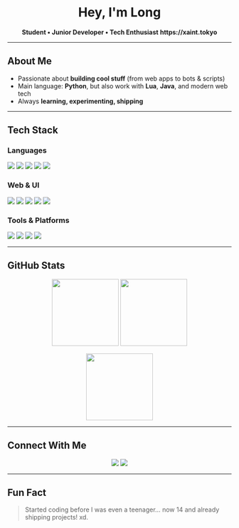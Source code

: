 <h1 align="center">Hey, I'm Long</h1>
<p align="center">
  <b>Student • Junior Developer • Tech Enthusiast</b>
  <b>https://xaint.tokyo</b>
</p>

---

## About Me

- Passionate about **building cool stuff** (from web apps to bots & scripts)  
- Main language: **Python**, but also work with **Lua**, **Java**, and modern web tech  
- Always **learning, experimenting, shipping**  
---

## Tech Stack


### Languages
<p>
  <img src="https://img.shields.io/badge/Python-3776AB?logo=python&logoColor=white" />
  <img src="https://img.shields.io/badge/Lua-2C2D72?logo=lua&logoColor=white" />
  <img src="https://img.shields.io/badge/Java-007396?logo=java&logoColor=white" />
  <img src="https://img.shields.io/badge/TypeScript-3178C6?logo=typescript&logoColor=white" />
  <img src="https://img.shields.io/badge/JavaScript-F7DF1E?logo=javascript&logoColor=black" />
</p>

### Web & UI
<p>
  <img src="https://img.shields.io/badge/Next.js-000000?logo=nextdotjs&logoColor=white" />
  <img src="https://img.shields.io/badge/React-20232A?logo=react&logoColor=61DAFB" />
  <img src="https://img.shields.io/badge/HTML-E34F26?logo=html5&logoColor=white" />
  <img src="https://img.shields.io/badge/CSS-1572B6?logo=css3&logoColor=white" />
  <img src="https://img.shields.io/badge/TailwindCSS-06B6D4?logo=tailwindcss&logoColor=white" />
</p>

### Tools & Platforms
<p>
  <img src="https://img.shields.io/badge/Git-F05032?logo=git&logoColor=white" />
  <img src="https://img.shields.io/badge/GitHub-181717?logo=github&logoColor=white" />
  <img src="https://img.shields.io/badge/Docker-2496ED?logo=docker&logoColor=white" />
  <img src="https://img.shields.io/badge/VS%20Code-007ACC?logo=visualstudiocode&logoColor=white" />
</p>


---

## GitHub Stats

<p align="center">
  <img src="https://github-readme-stats.vercel.app/api?username=long191910&show_icons=true&theme=tokyonight" height="150" />
  <img src="https://github-readme-streak-stats.herokuapp.com/?user=long191910&theme=tokyonight" height="150" />
</p>

<p align="center">
  <img src="https://github-readme-stats.vercel.app/api/top-langs/?username=long191910&layout=compact&theme=tokyonight" height="150" />
</p>

---

## Connect With Me

<p align="center">
  <a href="https://soundcloud.com/czic"><img src="https://img.shields.io/badge/SoundCloud-FF5500?logo=soundcloud&logoColor=white" /></a>
  <a href="https://t.me/unixslat"><img src="https://img.shields.io/badge/Telegram-26A5E4?logo=telegram&logoColor=white" /></a>
</p>

---

## Fun Fact

> Started coding before I was even a teenager… now 14 and already shipping projects! xd.
